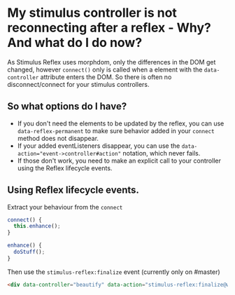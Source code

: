 # My stimulus controller is not reconnecting after a reflex - Why? And what do I do now?

As Stimulus Reflex uses morphdom, only the differences in the DOM get changed,
however `connect()` only is called when a element with the `data-controller` attribute
enters the DOM. So there is often no disconnect/connect for your stimulus controllers.

## So what options do I have?

* If you don't need the elements to be updated by the reflex, 
  you can use `data-reflex-permanent` to make sure behavior added
  in your `connect` method does not disappear.
* If your added eventListeners disappear, you can use the `data-action="event->controller#action"`
  notation, which never fails.
* If those don't work, you need to make an explicit call to your controller using the Reflex lifecycle events.

## Using Reflex lifecycle events.

Extract your behaviour from the `connect`

```js
connect() {
  this.enhance();
}

enhance() {
  doStuff();
}
```

Then use the `stimulus-reflex:finalize` event (currently only on #master)

```html
<div data-controller="beautify" data-action="stimulus-reflex:finalize@window->beautify#enhance">
```
